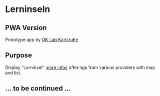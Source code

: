 # Lerninseln
## PWA Version

Prototype app by [OK Lab Karlsruhe](https://ok-lab-karlsruhe.de)

## Purpose

Display "Lerninsel" [more infos](https://lerninseln.com) offerings from various providers
with map and list.

## ... to be continued ...

